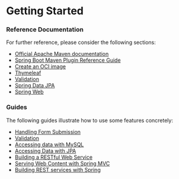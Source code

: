 # Getting Started

### Reference Documentation

For further reference, please consider the following sections:

* [Official Apache Maven documentation](https://maven.apache.org/guides/index.html)
* [Spring Boot Maven Plugin Reference Guide](https://docs.spring.io/spring-boot/docs/2.7.7/maven-plugin/reference/html/)
* [Create an OCI image](https://docs.spring.io/spring-boot/docs/2.7.7/maven-plugin/reference/html/#build-image)
* [Thymeleaf](https://docs.spring.io/spring-boot/docs/2.7.7/reference/htmlsingle/#web.servlet.spring-mvc.template-engines)
* [Validation](https://docs.spring.io/spring-boot/docs/2.7.7/reference/htmlsingle/#io.validation)
* [Spring Data JPA](https://docs.spring.io/spring-boot/docs/2.7.7/reference/htmlsingle/#data.sql.jpa-and-spring-data)
* [Spring Web](https://docs.spring.io/spring-boot/docs/2.7.7/reference/htmlsingle/#web)

### Guides

The following guides illustrate how to use some features concretely:

* [Handling Form Submission](https://spring.io/guides/gs/handling-form-submission/)
* [Validation](https://spring.io/guides/gs/validating-form-input/)
* [Accessing data with MySQL](https://spring.io/guides/gs/accessing-data-mysql/)
* [Accessing Data with JPA](https://spring.io/guides/gs/accessing-data-jpa/)
* [Building a RESTful Web Service](https://spring.io/guides/gs/rest-service/)
* [Serving Web Content with Spring MVC](https://spring.io/guides/gs/serving-web-content/)
* [Building REST services with Spring](https://spring.io/guides/tutorials/rest/)

